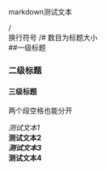 markdown测试文本

/<br/>换行符号
/# 数目为标题大小
<br>
##一级标题
### 二级标题
#### 三级标题

两个段空格也能分开

*测试文本1*
<br>
**测试文本2**
<br>
***测试文本3***
<br>
****测试文本4****

